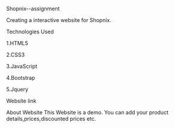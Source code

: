 Shopnix--assignment

Creating a interactive website for Shopnix.

Technologies Used

1.HTML5

2.CSS3

3.JavaScript

4.Bootstrap

5.Jquery

Website link


About Website
This Website is a demo. You can add your product details,prices,discounted prices etc.
